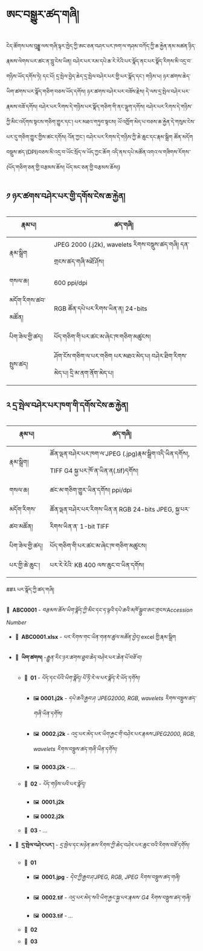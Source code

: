 
# ཨང་བསྒྱུར་ཚད་གཞི།

ངེད་ཚོགས་པས་བུདྡྷ་ལས་གཞི་ལྟར་ཁྱེད་ཀྱི་ཨང་ཅན་བཤར་པར་ཁག་ལ་གཤམ་བཀོད་ཀྱི་ཆ་རྐྱེན་ནམ་མཚན་ཉིད་རྣམས་ལེགས་པར་ཚང་ན་བླུ་ངེས་ཡིན། བཤེར་པར་རམ་དཔེ་ཆ་རེ་རེའི་པར་སྣོད་ནང་པར་སྣོད་རིགས་མི་འདྲ་བ་གཉིས་ཡོད་དགོས་ཏེ། དང་པོ། དྲ་སྤེལ་བྱེད་ཆེད་དྲ་སྤེལ་བཤེར་པར་གྱི་པར་སྣོད་དང་། གཉིས་པ། ཉར་ཚགས་ཆེད་ཡིག་ཚགས་པར་སྣོད་གཅིག་བཅས་ཡོད་དགོས། ཉར་ཚགས་བཤེར་པར་བཟོས་རྗེས། དེ་ལས་དྲ་སྤེལ་བཤེར་པར་རྣམས་བཟོ་དགོས། བཤེར་པར་རིགས་དེ་གཉིས་པར་སྣོད་གཅིག་གི་ནང་ལྡུག་དགོས། བཤེར་པར་རིགས་དེ་གཉིས་ཀྱི་མིང་འདོགས་སྟངས་གཅིག་གྱུར་དང་། པར་མཐའ་གཏུབ་སྟངས།
ཡོ་འཁྱོག་མེད་པ་བཅས་ཆ་རྐྱེན་དེ་གསུམ་ངེས་པར་དུ་གཅིག་གྱུར་གྱིས་ཚང་དགོས། འོན་ཀྱང་། བཤེར་པར་རིགས་དེ་གཉིས་ཀྱི་ཆེ་ཆུང་དང་རྣམ་སྒྲིག ཚོན་མདོག བསྡུས་ཚད་(DPI)བཅས་མི་འདྲ་བ་ཡོང་སྲོད་ལ་ཡོད་ཀྱང་ཆོག འདི་ནས་དཔེ་མཚོན་འགའ་ལ་གཟིགས་རོགས་་ (པོད་གཅིག་ཅན་གྱི་བརྩམས་ཆོས། པོད་མང་ཅན་གྱི་བརྩམས་ཆོས།)

## ༡ ཉར་ཚགས་བཤེར་པར་གྱི་དགོས་ངེས་ཆ་རྐྱེན།

| རྣམ་པ། |	ཚད་གཞི། |
| --- | --- |
| རྣམ་སྒྲིག | JPEG 2000 (.j2k), wavelets རིགས་བསྡུས་ཚད་གཞི། དན་གྲངས་ཚད་གཞི་མཐོ་ཤོས། |
| གསལ་ཆ། |600 ppi/dpi |
| མདོག་རིགས་ཚབ་མཚོན། | RGB ཚོན་དཔེ་པར་རིགས་ཡིན་ན། 24-bits |
| པིག་ཟེལ་གྱི་ཚད། | པོད་གཅིག་གི་པར་ཚང་མ་ཞེང་ཁ་གཅིག་མཚུངས། |
| སྤུས་ཚད། |	ཤོག་ངོས་གཅིག་ལ་པར་གཅིག པར་མཐའ་མེད་པ། བཤེར་ཐིག་རིགས་མེད་པ། དྲི་མ་ནག་ནོག་མེད་པ། |

## ༢ དྲ་སྤེལ་བཤེར་པར་ཁག་གི་དགོས་ངེས་ཆ་རྐྱེན།

| རྣམ་པ། | ཚད་གཞི། |
| --- | --- |
| རྣམ་སྒྲིག།| ཚོན་ལྡན་བཤེར་པར་ཁག་ལ་JPEG (.jpg)རྣམ་སྒྲིག་འདི་ཡིན་དགོས།, TIFF G4 སྐྱ་པར་ཁོ་ན་ཡིན་ན(.tif)དགོས། |
| གསལ་ཆ། | ཚང་མ་གཅིག་གྱུར་ཡིན་དགོས། ppi/dpi |
| མདོག་རིགས་ཚབ་མཚོན། | ཚོན་ལྡན་བཤེར་པར་རིགས་ཡིན་ན RGB 24-bits JPEG, སྐྱ་པར་རིགས་ཡིན་ན་ 1-bit TIFF |
| པིག་ཟེལ་གྱི་ཚད།	| པོད་གཅིག་གི་པར་ཚང་མ་ཞེང་ཁ་གཅིག་མཚུངས། |
| པར་གྱི་ཆེ་ཆུང་། |	པར་རེ་རེའི་ KB 400  ལས་ཆུང་བ་ཡིན་དགོས། |

##༣ པར་སྣོད་ཀྱི་ཚད་གཞི།

 📂 **ABC0001** *- བརྩམས་ཆོས་ཡིག་སྣོད་ཀྱི་མིང་དང་ད་ལྟའི་དཔེ་ཆའི་མཁོ་སྒྲུབ་ཨང་གྲངས་Accession Number*

* 📄 **ABC0001.xlsx** *- པར་རིགས་གང་ཡིན་གནས་ཚུལ་མཚོན་བྱེད།* excel གྱི་རྣམ་སྒྲིག

* 📂 **ཡིག་ཚགས།** *-རྒྱུན་རིང་ཉར་ཚགས་ཐུབ་ཆེད་བཤེར་པར་ཆེན་པོ་བཟོ་བ།*

	* 📂 **01** *- པོད་དང་པོའི་ཡིག་སྣོད། པོ་ཏི་རེ་ལ་པར་སྣོད་རེ་ཡོད་དགོས།*
	
		* 🖼 **0001.j2k** *- དཔེ་ཆའི་རྒྱབ་ཤ ་JPEG2000, RGB, wavelets རིགས་བསྡུས་ཚད་གཞི་ཡིན་དགོས།*
		
		* 🖼 **0002.j2k** *- འདྲ་པར་མེད་པར་ཡིག་རྐྱང་གི་བཤེར་པར་རྣམས་JPEG2000, RGB, wavelets རིགས་བསྡུས་ཚད་གཞི་ཡིན་དགོས།*
		
		* 🖼 **0003.j2k** *- ...*
		
	* 📂 **02** *- པོད་གཉིས་པའི་པར་སྣོད།*
	
		* 🖼 **0001.j2k**
		
		* 🖼 **0002.j2k**
		
	* 📁 **03** *- ...*

* 📂 **དྲ་སྤེལ་བཤེར་པར་།** *- དྲ་སྤེལ་དང་མཉེན་ཆས་རིགས་ཀྱི་ཆེད་བཤེར་པར་ཆུང་བའི་རིགས་བཟོ་དགོས།*

	* 📂 **01**
	
		* 🖼 **0001.jpg** *- དེབ་ཀྱི་རྒྱབ་ཤ་JPEG, RGB, JPEG རིགས་བསྡུས་ཚད་གཞི།*
		
		* 🖼 **0002.tif** *- འདྲ་པར་མེད་སའི་ཡིག་རྐྱང་སྐྱ་པར་རྣམས་ G4 རིགས་བསྡུས་ཚད་གཞི།*
		
		* 🖼 **0003.tif** *- ...*
		
	* 📁 **02**
		
	* 📁 **03**

